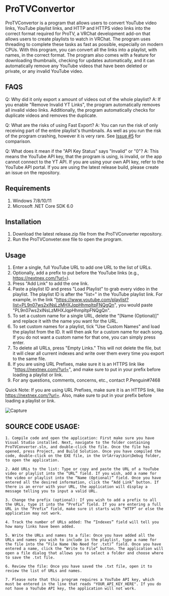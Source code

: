 # ProTVConvertor

ProTVConvertor is a program that allows users to convert YouTube video links, YouTube playlist links, and HTTP and HTTPS video links into the correct format required for ProTV, a VRChat development add-on that allows users to create playlists to watch in VRChat. The program uses threading to complete these tasks as fast as possible, especially on modern CPUs. With this program, you can convert all the links into a playlist, with names, in the correct format. The program also comes with a feature for downloading thumbnails, checking for updates automatically, and it can automatically remove any YouTube videos that have been deleted or private, or any invalid YouTube video.

## FAQS
 Q: Why did it only export x amount of videos out of the whole playlist?
 A: If you enable "Remove Invalid YT Links", the program automatically removes all invalid video links. Additionally, the program automatically checks for duplicate videos and 
 removes the duplicate.

 Q: What are the risks of using Fast Export?
 A: You can run the risk of only receiving part of the entire playlist's thumbnails. As well as you run the risk of the program crashing, however it is very rare. See [Issue #5](https://github.com/ifBars/VRChat-ProTVConvertor/releases/tag/v2.4.0) for comparison.

 Q: What does it mean if the "API Key Status" says "Invalid" or "0"?
 A: This means the YouTube API key, that the program is using, is invalid, or the app cannot connect to the YT API. If you are using your own API key, refer to the YouTube API portal. If you are using the latest release 
 build, please create an issue on the repository.

## Requirements
 1. Windows 7/8/10/11
 2. Microsoft .NET Core SDK 6.0

## Installation

1. Download the latest release.zip file from the ProTVConverter repository.
2. Run the ProTVConveter.exe file to open the program.

## Usage

1. Enter a single, full YouTube URL to add one URL to the list of URLs.
2. Optionally, add a prefix to put before the YouTube links (e.g., https://nextnex.com/?url=).
3. Press "Add Link" to add the one link.
4. Paste a playlist ID and press "Load Playlist" to grab every video in the playlist. The playlist ID is after the "list=" in the YouTube playlist link. For example, in the link "https://www.youtube.com/playlist?list=PL9n07ws2xINsLzMHXJqpHhmpltpFNQgQn", you would paste "PL9n07ws2xINsLzMHXJqpHhmpltpFNQgQn".
5. To set a custom name for a single URL, delete the "[Name (Optional)]" and replace it with the name you want for the URL.
6. To set custom names for a playlist, tick "Use Custom Names" and load the playlist from the ID. It will then ask for a custom name for each song. If you do not want a custom name for that one, you can simply press enter.
7. To delete all URLs, press "Empty Links." This will not delete the file, but it will clear all current indexes and write over them every time you export to the same file.
8. If you are using URL Prefixes, make sure it is an HTTPS link like "https://nextnex.com/?url=", and make sure to put in your prefix before loading a playlist or link.
9. For any questions, comments, concerns, etc., contact P.Penguin#7468

Quick Note: If you are using URL Prefixes, make sure it is an HTTPS link, like https://nextnex.com/?url=. Also, make sure to put in your prefix before loading a playlist or link.

![Capture](https://user-images.githubusercontent.com/114284668/231539397-33625ca8-50d0-43b6-90b6-d9dacbd23e32.PNG)

## SOURCE CODE USAGE:

	1. Compile code and open the application: First make sure you have Visual Studio installed. Next, navigate to the folder containing ProTVConverter.sln, and double-click the file. Once the file has opened, press Project, and Build Solution. Once you have compiled the code, double-click on the EXE file, in the UrlArray\bin\Debug folder, to open the application.
	
	2. Add URLs to the list: Type or copy and paste the URL of a YouTube video or playlist into the “URL” field. If you wish, add a name for the video or playlist into the “Name (Optional)” field. Once you have entered all the desired information, click the “Add Link” button. If there is an error with your URL, the application will display a message telling you to input a valid URL.

	3. Change the prefix (optional): If you wish to add a prefix to all the URLs, type it into the “Prefix” field. If you are entering a full URL in the “Prefix” field, make sure it starts with “HTTP” or else the application may not work.

	4. Track the number of URLs added: The “Indexes” field will tell you how many links have been added.

	5. Write the URLs and names to a file: Once you have added all the URLs and names you wish to include in the playlist, type a name for the file into the “File Name (No Need for .txt)” field. Once you have entered a name, click the “Write to File” button. The application will open a file dialog that allows you to select a folder and choose where to save the .txt file.

	6. Review the file: Once you have saved the .txt file, open it to review the list of URLs and names.

	7. Please note that this program requires a YouTube API key, which must be entered in the line that reads "YOUR_API_KEY_HERE". If you do not have a YouTube API key, the application will not work.
